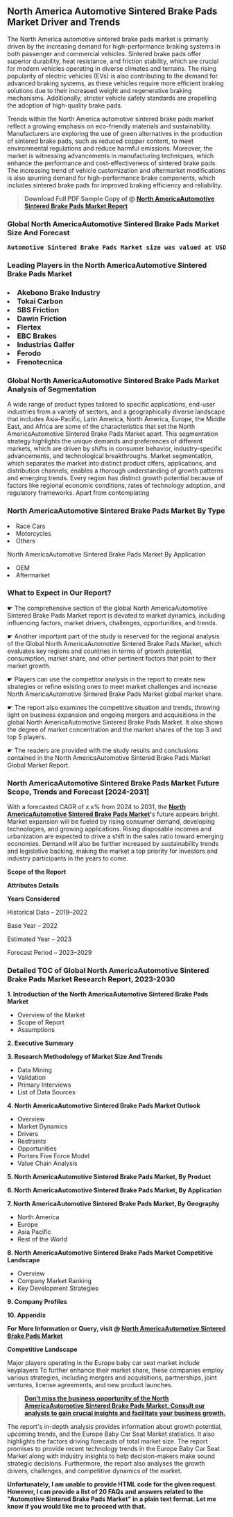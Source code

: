 <p> <h2>North America Automotive Sintered Brake Pads Market Driver and Trends</h2><p>The North America automotive sintered brake pads market is primarily driven by the increasing demand for high-performance braking systems in both passenger and commercial vehicles. Sintered brake pads offer superior durability, heat resistance, and friction stability, which are crucial for modern vehicles operating in diverse climates and terrains. The rising popularity of electric vehicles (EVs) is also contributing to the demand for advanced braking systems, as these vehicles require more efficient braking solutions due to their increased weight and regenerative braking mechanisms. Additionally, stricter vehicle safety standards are propelling the adoption of high-quality brake pads.</p><p>Trends within the North America automotive sintered brake pads market reflect a growing emphasis on eco-friendly materials and sustainability. Manufacturers are exploring the use of green alternatives in the production of sintered brake pads, such as reduced copper content, to meet environmental regulations and reduce harmful emissions. Moreover, the market is witnessing advancements in manufacturing techniques, which enhance the performance and cost-effectiveness of sintered brake pads. The increasing trend of vehicle customization and aftermarket modifications is also spurring demand for high-performance brake components, which includes sintered brake pads for improved braking efficiency and reliability.</p></p><blockquote id="" class=""><strong>Download Full PDF Sample Copy of @&nbsp;<a href="https://www.verifiedmarketreports.com/download-sample/?rid=802058&utm_source=GitHub-Jan&utm_medium=263" target="_blank">North AmericaAutomotive Sintered Brake Pads Market Report</a>&nbsp;&nbsp;</strong></blockquote><h3 id="" class=""><strong>Global&nbsp;North AmericaAutomotive Sintered Brake Pads Market Size And Forecast</strong></h3><pre class="reader-text-block__code-block"><strong>Automotive Sintered Brake Pads Market size was valued at USD 2.5 Billion in 2022 and is projected to reach USD 3.8 Billion by 2030, growing at a CAGR of 6.5% from 2024 to 2030.</strong></pre><h3 id="" class="">Leading Players in the&nbsp;North AmericaAutomotive Sintered Brake Pads Market</h3><h3 class=""></Li><Li>Akebono Brake Industry</Li><Li> Tokai Carbon</Li><Li> SBS Friction</Li><Li> Dawin Friction</Li><Li> Flertex</Li><Li> EBC Brakes</Li><Li> Industrias Galfer</Li><Li> Ferodo</Li><Li> Frenotecnica</h3><h3 id="" class="">Global&nbsp;North AmericaAutomotive Sintered Brake Pads Market Analysis of Segmentation</h3><p id="" class="">A wide range of product types tailored to specific applications, end-user industries from a variety of sectors, and a geographically diverse landscape that includes Asia-Pacific, Latin America, North America, Europe, the Middle East, and Africa are some of the characteristics that set the North AmericaAutomotive Sintered Brake Pads Market apart. This segmentation strategy highlights the unique demands and preferences of different markets, which are driven by shifts in consumer behavior, industry-specific advancements, and technological breakthroughs. Market segmentation, which separates the market into distinct product offers, applications, and distribution channels, enables a thorough understanding of growth patterns and emerging trends. Every region has distinct growth potential because of factors like regional economic conditions, rates of technology adoption, and regulatory frameworks. Apart from contemplating</p><h3 id="" class="">North AmericaAutomotive Sintered Brake Pads Market&nbsp;By Type</h3><p></Li><Li>Race Cars</Li><Li> Motorcycles</Li><Li> Others</p><div class="" data-test-id=""><p>North AmericaAutomotive Sintered Brake Pads Market&nbsp;By Application</p></div><p class=""></Li><Li>OEM</Li><Li> Aftermarket</p><div class="" data-test-id=""><h3><span class="">What to Expect in Our Report?</span></h3></div><div class="" data-test-id=""><p><span class="">☛ The comprehensive section of the global North AmericaAutomotive Sintered Brake Pads Market report is devoted to market dynamics, including influencing factors, market drivers, challenges, opportunities, and trends.</span></p></div><div class="" data-test-id=""><p><span class="">☛ Another important part of the study is reserved for the regional analysis of the Global North AmericaAutomotive Sintered Brake Pads Market, which evaluates key regions and countries in terms of growth potential, consumption, market share, and other pertinent factors that point to their market growth.</span></p></div><div class="" data-test-id=""><p><span class="">☛ Players can use the competitor analysis in the report to create new strategies or refine existing ones to meet market challenges and increase North AmericaAutomotive Sintered Brake Pads Market global market share.</span></p></div><div class="" data-test-id=""><p><span class="">☛ The report also examines the competitive situation and trends, throwing light on business expansion and ongoing mergers and acquisitions in the global North AmericaAutomotive Sintered Brake Pads Market. It also shows the degree of market concentration and the market shares of the top 3 and top 5 players.</span></p></div><div class="" data-test-id=""><p><span class="">☛ The readers are provided with the study results and conclusions contained in the North AmericaAutomotive Sintered Brake Pads Market Global Market Report.</span></p></div><div class="" data-test-id=""><h3><span class="">North AmericaAutomotive Sintered Brake Pads Market Future Scope, Trends and Forecast [2024-2031]</span></h3></div><div class="" data-test-id=""><p><span class="">With a forecasted CAGR of x.x% from 2024 to 2031, the <strong><a href="https://www.verifiedmarketreports.com/download-sample/?rid=802058&utm_source=GitHub-Jan&utm_medium=263" target="_blank">North AmericaAutomotive Sintered Brake Pads Market</a>'</strong>s future appears bright. Market expansion will be fueled by rising consumer demand, developing technologies, and growing applications. Rising disposable incomes and urbanization are expected to drive a shift in the sales ratio toward emerging economies. Demand will also be further increased by sustainability trends and legislative backing, making the market a top priority for investors and industry participants in the years to come.</span></p><p id="ember66" class="ember-view reader-text-block__paragraph"><strong>Scope of the Report</strong></p><p id="ember67" class="ember-view reader-text-block__paragraph"><strong>Attributes Details</strong></p><p id="ember68" class="ember-view reader-text-block__paragraph"><strong>Years Considered</strong></p><p id="ember69" class="ember-view reader-text-block__paragraph">Historical Data &ndash; 2019&ndash;2022</p><p id="ember70" class="ember-view reader-text-block__paragraph">Base Year &ndash; 2022</p><p id="ember71" class="ember-view reader-text-block__paragraph">Estimated Year &ndash; 2023</p><p id="ember72" class="ember-view reader-text-block__paragraph">Forecast Period &ndash; 2023&ndash;2029</p></div><h3 id="" class="">Detailed TOC of Global North AmericaAutomotive Sintered Brake Pads Market Research Report, 2023-2030</h3><p id="" class=""><strong>1. Introduction of the North AmericaAutomotive Sintered Brake Pads Market</strong></p><ul><li>Overview of the Market</li><li>Scope of Report</li><li>Assumptions</li></ul><p id="" class=""><strong>2. Executive Summary</strong></p><p id="" class=""><strong>3. Research Methodology of Market Size And Trends</strong></p><ul><li>Data Mining</li><li>Validation</li><li>Primary Interviews</li><li>List of Data Sources</li></ul><p id="" class=""><strong>4. North AmericaAutomotive Sintered Brake Pads Market Outlook</strong></p><ul><li>Overview</li><li>Market Dynamics</li><li>Drivers</li><li>Restraints</li><li>Opportunities</li><li>Porters Five Force Model</li><li>Value Chain Analysis</li></ul><p id="" class=""><strong>5. North AmericaAutomotive Sintered Brake Pads Market, By Product</strong></p><p id="" class=""><strong>6. North AmericaAutomotive Sintered Brake Pads Market, By Application</strong></p><p id="" class=""><strong>7. North AmericaAutomotive Sintered Brake Pads Market, By Geography</strong></p><ul><li>North America</li><li>Europe</li><li>Asia Pacific</li><li>Rest of the World</li></ul><p id="" class=""><strong>8. North AmericaAutomotive Sintered Brake Pads Market Competitive Landscape</strong></p><ul><li>Overview</li><li>Company Market Ranking</li><li>Key Development Strategies</li></ul><p id="" class=""><strong>9. Company Profiles</strong></p><p id="" class=""><strong>10. Appendix</strong></p><p><strong>For More Information or Query, visit&nbsp;@ <a href="https://www.verifiedmarketreports.com/product/automotive-sintered-brake-pads-market/" target="_blank">North AmericaAutomotive Sintered Brake Pads Market</a></strong></p><p id="ember61" class="ember-view reader-text-block__paragraph"><strong>Competitive Landscape</strong></p><p id="ember62" class="ember-view reader-text-block__paragraph">Major players operating in the Europe baby car seat market include keyplayers To further enhance their market share, these companies employ various strategies, including mergers and acquisitions, partnerships, joint ventures, license agreements, and new product launches.</p><blockquote id="ember63" class="ember-view reader-text-block__blockquote"><strong><a href="https://www.verifiedmarketreports.com/download-sample/?rid=802058&utm_source=GitHub-Jan&utm_medium=263" target="_blank">Don&rsquo;t miss the business opportunity of the North AmericaAutomotive Sintered Brake Pads Market. Consult our analysts to gain crucial insights and facilitate your business growth.</a></strong></blockquote><p id="ember64" class="ember-view reader-text-block__paragraph">The report's in-depth analysis provides information about growth potential, upcoming trends, and the Europe Baby Car Seat Market statistics. It also highlights the factors driving forecasts of total market size. The report promises to provide recent technology trends in the Europe Baby Car Seat Market along with industry insights to help decision-makers make sound strategic decisions. Furthermore, the report also analyses the growth drivers, challenges, and competitive dynamics of the market.</p><p class="ember-view reader-text-block__paragraph"><strong>Unfortunately, I am unable to provide HTML code for the given request. However, I can provide a list of 20 FAQs and answers related to the "Automotive Sintered Brake Pads Market" in a plain text format. Let me know if you would like me to proceed with that.</strong></p>
